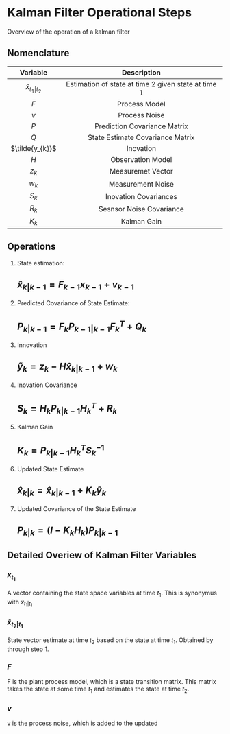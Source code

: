 # Kalman Filter Operational Steps
Overview of the operation of a kalman filter

## Nomenclature
|       Variable       |                     Description                     |
|:--------------------:|:---------------------------------------------------:|
| $\hat{x}_{t_1\|t_2}$ | Estimation of state at time 2 given state at time 1 |
|         $F$          |                    Process Model                    |
|         $v$          |                    Process Noise                    |
|         $P$          |            Prediction Covariance Matrix             |
|         $Q$          |          State Estimate Covariance Matrix           |
|   $\tilde{y_{k}}$    |                      Inovation                      |
|         $H$          |                  Observation Model                  |
|        $z_k$         |                  Measuremet Vector                  |
|        $w_k$         |                  Measurement Noise                  |
|        $S_k$         |                Inovation Covariances                |
|        $R_k$         |              Sesnsor Noise Covariance               |
|        $K_k$         |                     Kalman Gain                     |

## Operations

1. State estimation:

   ## $\hat{x}_{k|k-1} = F_{k-1}x_{k-1} + v_{k-1}$

2. Predicted Covariance of State Estimate:

   ## $P_{k|k-1} = F_kP_{k-1|k-1}F^{T}_{k} + Q_k$

3. Innovation
    
   ## $\tilde{y}_k = z_k - H\hat{x}_{k|k-1} + w_k$

4. Inovation Covariance
   
   ## $S_k = H_kP_{k|k-1}H^{T}_{k} + R_k$

5. Kalman Gain

    ## $K_k =P_{k|k-1}H^{T}_{k}S^{-1}_{k}$

6. Updated State Estimate

    ## $\hat{x}_{k|k} = \hat{x}_{k|k-1} + K_{k}\tilde{y}_{k}$

7. Updated Covariance of the State Estimate
    
    ## $P_{k|k} = (I - K_{k}H_{k})P_{k|k-1}$

## Detailed Overiew of Kalman Filter Variables

### ${x}_{t_1}$
A vector containing the state space variables at time $t_1$. This is synonymus with
$\hat{x}_{t_1|t_1}$

### $\hat{x}_{t_2|t_1}$
State vector estimate at time $t_2$ based on the state at time $t_1$. Obtained by
through step 1.

### $F$
F is the plant process model, which is a state transition matrix. This matrix takes
the state at some time $t_1$ and estimates the state at time $t_2$.

### $v$
v is the process noise, which is added to the updated 
